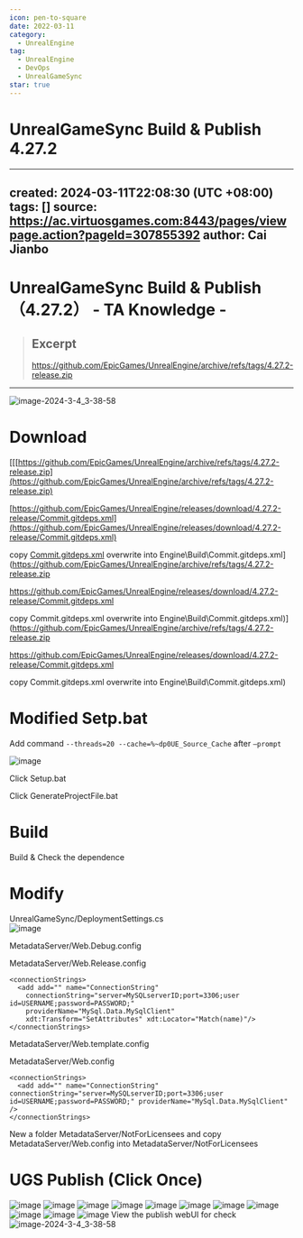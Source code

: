 ```yaml
---
icon: pen-to-square
date: 2022-03-11
category:
  - UnrealEngine
tag:
  - UnrealEngine
  - DevOps
  - UnrealGameSync
star: true
---
```


# UnrealGameSync Build & Publish 4.27.2

---
created: 2024-03-11T22:08:30 (UTC +08:00)
tags: []
source: https://ac.virtuosgames.com:8443/pages/viewpage.action?pageId=307855392
author: Cai Jianbo
---

# UnrealGameSync Build & Publish （4.27.2） - TA Knowledge -

> ## Excerpt
> https://github.com/EpicGames/UnrealEngine/archive/refs/tags/4.27.2-release.zip

---
![image-2024-3-4_3-38-58](https://github.com/Jeffreytsai1004/Jeffreytsai1004.github.io/assets/109943015/cebe6206-0d91-4d48-87ec-e038f2d5f837)

# Download

[[[https://github.com/EpicGames/UnrealEngine/archive/refs/tags/4.27.2-release.zip](https://github.com/EpicGames/UnrealEngine/archive/refs/tags/4.27.2-release.zip)

[https://github.com/EpicGames/UnrealEngine/releases/download/4.27.2-release/Commit.gitdeps.xml](https://github.com/EpicGames/UnrealEngine/releases/download/4.27.2-release/Commit.gitdeps.xml)

copy [Commit.gitdeps.xml](https://github.com/EpicGames/UnrealEngine/releases/download/4.27.2-release/Commit.gitdeps.xml) overwrite into Engine\\Build\\Commit.gitdeps.xml](https://github.com/EpicGames/UnrealEngine/archive/refs/tags/4.27.2-release.zip

https://github.com/EpicGames/UnrealEngine/releases/download/4.27.2-release/Commit.gitdeps.xml

copy Commit.gitdeps.xml overwrite into Engine\Build\Commit.gitdeps.xml)](https://github.com/EpicGames/UnrealEngine/archive/refs/tags/4.27.2-release.zip

https://github.com/EpicGames/UnrealEngine/releases/download/4.27.2-release/Commit.gitdeps.xml

copy Commit.gitdeps.xml overwrite into Engine\Build\Commit.gitdeps.xml)

# Modified Setp.bat

Add command ```--threads=20 --cache=%~dp0UE_Source_Cache``` after ```–prompt```

![image](https://github.com/Jeffreytsai1004/Jeffreytsai1004.github.io/assets/109943015/be7b289d-dffd-4344-8f96-62729ca01463)

Click Setup.bat

Click GenerateProjectFile.bat

# Build

Build & Check the dependence

# Modify

UnrealGameSync/DeploymentSettings.cs  
![image](https://github.com/Jeffreytsai1004/Jeffreytsai1004.github.io/assets/109943015/cab721fb-867c-4cf5-91eb-e9c8c3ed08eb)

MetadataServer/Web.Debug.config

MetadataServer/Web.Release.config

```
<connectionStrings>
  <add add="" name="ConnectionString"
    connectionString="server=MySQLserverID;port=3306;user id=USERNAME;password=PASSWORD;"
    providerName="MySql.Data.MySqlClient"
    xdt:Transform="SetAttributes" xdt:Locator="Match(name)"/>
</connectionStrings>
```

MetadataServer/Web.template.config

MetadataServer/Web.config

```
<connectionStrings>
  <add add="" name="ConnectionString" connectionString="server=MySQLserverID;port=3306;user id=USERNAME;password=PASSWORD;" providerName="MySql.Data.MySqlClient" />
</connectionStrings>
```

New a folder MetadataServer/NotForLicensees and copy MetadataServer/Web.config into MetadataServer/NotForLicensees

# UGS Publish (Click Once)
![image](https://github.com/Jeffreytsai1004/Jeffreytsai1004.github.io/assets/109943015/05843e3c-8916-4baf-af0a-0e493f45ee57)
![image](https://github.com/Jeffreytsai1004/Jeffreytsai1004.github.io/assets/109943015/10fa770d-82a6-4065-a785-233138f7de99)
![image](https://github.com/Jeffreytsai1004/Jeffreytsai1004.github.io/assets/109943015/4d7039f9-3926-4961-9012-0c2a58d75d20)
![image](https://github.com/Jeffreytsai1004/Jeffreytsai1004.github.io/assets/109943015/c79afc7d-bc3c-40ee-82e5-2763cb4d6206)
![image](https://github.com/Jeffreytsai1004/Jeffreytsai1004.github.io/assets/109943015/c281be29-ba64-45e2-9a56-d3b47096be4d)
![image](https://github.com/Jeffreytsai1004/Jeffreytsai1004.github.io/assets/109943015/4db39bbc-8e2b-4ab6-af1c-db658b6a473a)
![image](https://github.com/Jeffreytsai1004/Jeffreytsai1004.github.io/assets/109943015/b766b7ff-e0d2-4f80-9378-45d4b1310287)
![image](https://github.com/Jeffreytsai1004/Jeffreytsai1004.github.io/assets/109943015/f16399e6-4dc7-4ed9-ae32-f9c2599b06ef)
![image](https://github.com/Jeffreytsai1004/Jeffreytsai1004.github.io/assets/109943015/5b877471-862b-47a7-9d26-4b60932c20a2)
![image](https://github.com/Jeffreytsai1004/Jeffreytsai1004.github.io/assets/109943015/73f1915b-167a-4003-9900-bd427269e7e0)
![image](https://github.com/Jeffreytsai1004/Jeffreytsai1004.github.io/assets/109943015/166e1dbb-bad8-4a6f-9aae-f741e0dc463d)
View the publish webUI for check
![image-2024-3-4_3-38-58](https://github.com/Jeffreytsai1004/Jeffreytsai1004.github.io/assets/109943015/cebe6206-0d91-4d48-87ec-e038f2d5f837)
